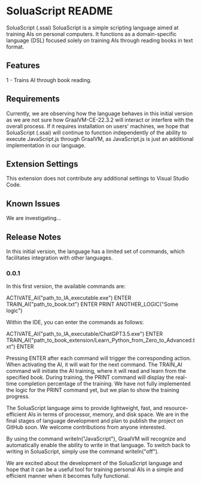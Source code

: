 # SoluaScript README

SoluaScript (.ssai)
SoluaScript is a simple scripting language aimed at training AIs on personal computers. It functions as a domain-specific language (DSL) focused solely on training AIs through reading books in text format.

## Features

1 - Trains AI through book reading.

## Requirements

Currently, we are observing how the language behaves in this initial version as we are not sure how GraalVM-CE-22.3.2 will interact or interfere with the overall process. If it requires installation on users' machines, we hope that SoluaScript (.ssai) will continue to function independently of the ability to execute JavaScript.js through GraalVM, as JavaScript.js is just an additional implementation in our language.

## Extension Settings

This extension does not contribute any additional settings to Visual Studio Code.

## Known Issues

We are investigating...

## Release Notes

In this initial version, the language has a limited set of commands, which facilitates integration with other languages.

### 0.0.1
In this first version, the available commands are:

ACTIVATE_AI("path_to_IA_executable.exe") ENTER TRAIN_AI("path_to_book.txt") ENTER PRINT ANOTHER_LOGIC("Some logic")

Within the IDE, you can enter the commands as follows:

ACTIVATE_AI("path_to_IA_executable/ChatGPT3.5.exe") ENTER TRAIN_AI("path_to_book_extension/Learn_Python_from_Zero_to_Advanced.txt") ENTER

Pressing ENTER after each command will trigger the corresponding action. When activating the AI, it will wait for the next command. The TRAIN_AI command will initiate the AI training, where it will read and learn from the specified book. During training, the PRINT command will display the real-time completion percentage of the training. We have not fully implemented the logic for the PRINT command yet, but we plan to show the training progress.

The SoluaScript language aims to provide lightweight, fast, and resource-efficient AIs in terms of processor, memory, and disk space. We are in the final stages of language development and plan to publish the project on GitHub soon. We welcome contributions from anyone interested.

By using the command writeIn("JavaScript"), GraalVM will recognize and automatically enable the ability to write in that language. To switch back to writing in SoluaScript, simply use the command writeIn("off").

We are excited about the development of the SoluaScript language and hope that it can be a useful tool for training personal AIs in a simple and efficient manner when it becomes fully functional.


